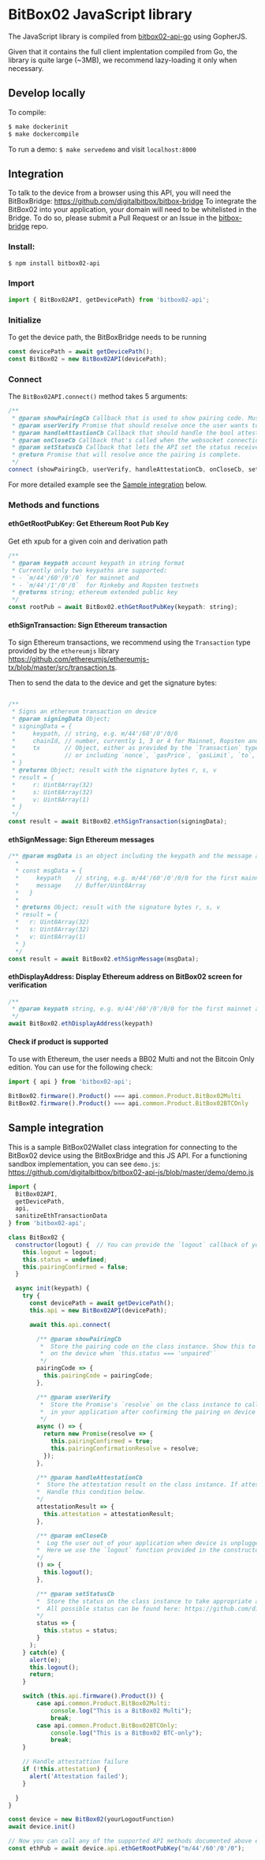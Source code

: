 # BitBox02 JavaScript library

The JavaScript library is compiled from
[bitbox02-api-go](https://github.com/digitalbitbox/bitbox02-api-go) using GopherJS.

Given that it contains the full client implentation compiled from Go, the library is quite large (~3MB), we recommend lazy-loading it only when necessary.

## Develop locally

To compile:

```sh
$ make dockerinit
$ make dockercompile
```

To run a demo: `$ make servedemo` and visit `localhost:8000`

## Integration

To talk to the device from a browser using this API, you will need the BitBoxBridge: https://github.com/digitalbitbox/bitbox-bridge
To integrate the BitBox02 into your application, your domain will need to be whitelisted in the Bridge. To do so, please submit a Pull Request or an Issue in the [bitbox-bridge](https://github.com/digitalbitbox/bitbox-bridge) repo.

### Install:
```sh
$ npm install bitbox02-api
```

### Import
```javascript
import { BitBox02API, getDevicePath} from 'bitbox02-api';
```

### Initialize
To get the device path, the BitBoxBridge needs to be running

```javascript
const devicePath = await getDevicePath();
const BitBox02 = new BitBox02API(devicePath);
```

### Connect
The `BitBox02API.connect()` method takes 5 arguments:
```javascript
/**
 * @param showPairingCb Callback that is used to show pairing code. Must not block.
 * @param userVerify Promise that should resolve once the user wants to continue.
 * @param handleAttastionCb Callback that should handle the bool attestation result. Must not block.
 * @param onCloseCb Callback that's called when the websocket connection is closed.
 * @param setStatusCb Callback that lets the API set the status received from the device.
 * @return Promise that will resolve once the pairing is complete.
 */
connect (showPairingCb, userVerify, handleAttestationCb, onCloseCb, setStatusCb)
```

For more detailed example see the [Sample integration](https://github.com/digitalbitbox/bitbox02-api-js/blob/master/README.md#sample-integration) below.

### Methods and functions

#### ethGetRootPubKey: Get Ethereum Root Pub Key
Get eth xpub for a given coin and derivation path

```javascript
/**
 * @param keypath account keypath in string format
 * Currently only two keypaths are supported:
 * - `m/44'/60'/0'/0` for mainnet and
 * - `m/44'/1'/0'/0`  for Rinkeby and Ropsten testnets
 * @returns string; ethereum extended public key
 */
const rootPub = await BitBox02.ethGetRootPubKey(keypath: string);
```

#### ethSignTransaction: Sign Ethereum transaction
To sign Ethereum transactions, we recommend using the `Transaction` type provided by the `ethereumjs` library https://github.com/ethereumjs/ethereumjs-tx/blob/master/src/transaction.ts.

Then to send the data to the device and get the signature bytes:
```javascript

/**
 * Signs an ethereum transaction on device
 * @param signingData Object;
 * signingData = {
 *     keypath, // string, e.g. m/44'/60'/0'/0/0
 *     chainId, // number, currently 1, 3 or 4 for Mainnet, Ropsten and Rinkeby respectively
 *     tx       // Object, either as provided by the `Transaction` type from `ethereumjs` library
 *              // or including `nonce`, `gasPrice`, `gasLimit`, `to`, `value`, and `data` as byte arrays
 * }
 * @returns Object; result with the signature bytes r, s, v
 * result = {
 *     r: Uint8Array(32)
 *     s: Uint8Array(32)
 *     v: Uint8Array(1)
 * }
 */
const result = await BitBox02.ethSignTransaction(signingData);
```

#### ethSignMessage: Sign Ethereum messages
```javascript
/** @param msgData is an object including the keypath and the message as bytes/Buffer:
  *
  * const msgData = {
  *     keypath    // string, e.g. m/44'/60'/0'/0/0 for the first mainnet account
  *     message    // Buffer/Uint8Array
  *   }
  *
  * @returns Object; result with the signature bytes r, s, v
  * result = {
  *   r: Uint8Array(32)
  *   s: Uint8Array(32)
  *   v: Uint8Array(1)
  * }
  */
const result = await BitBox02.ethSignMessage(msgData);
```

#### ethDisplayAddress: Display Ethereum address on BitBox02 screen for verification
```javascript
/**
 * @param keypath string, e.g. m/44'/60'/0'/0/0 for the first mainnet account
 */
await BitBox02.ethDisplayAddress(keypath)
```

#### Check if product is supported
To use with Ethereum, the user needs a BB02 Multi and not the Bitcoin Only edition. You can use for the following check:
```javascript
import { api } from 'bitbox02-api';

BitBox02.firmware().Product() === api.common.Product.BitBox02Multi
BitBox02.firmware().Product() === api.common.Product.BitBox02BTCOnly
```

## Sample integration
This is a sample BitBox02Wallet class integration for connecting to the BitBox02 device using the BitBoxBridge and this JS API.
For a functioning sandbox implementation, you can see `demo.js`: https://github.com/digitalbitbox/bitbox02-api-js/blob/master/demo/demo.js

```javascript
import {
  BitBox02API,
  getDevicePath,
  api,
  sanitizeEthTransactionData
} from 'bitbox02-api';

class BitBox02 {
  constructor(logout) {  // You can provide the `logout` callback of your application in the constructor
    this.logout = logout;
    this.status = undefined;
    this.pairingConfirmed = false;
  }

  async init(keypath) {
    try {
      const devicePath = await getDevicePath();
      this.api = new BitBox02API(devicePath);

      await this.api.connect(

        /** @param showPairingCb
         *  Store the pairing code on the class instance. Show this to the user to compare with code
         *  on the device when `this.status === 'unpaired'`
         */
        pairingCode => {
          this.pairingCode = pairingCode;
        },

        /** @param userVerify
         *  Store the Promise's `resolve` on the class instance to call when the user clicks the corresponding button
         *  in your application after confirming the pairing on device
         */
        async () => {
          return new Promise(resolve => {
            this.pairingConfirmed = true;
            this.pairingConfirmationResolve = resolve;
          });
        },

        /** @param handleAttestationCb
        *  Store the attestation result on the class instance. If attestation fails, the user might have a fake device.
        *  Handle this condition below.
        */
        attestationResult => {
          this.attestation = attestationResult;
        },

        /** @param onCloseCb
        *  Log the user out of your application when device is unplugged/the websocket closes.
        *  Here we use the `logout` function provided in the constructor as the callback.
        */
        () => {
          this.logout();
        },

        /** @param setStatusCb
        *  Store the status on the class instance to take appropriate actions based on status.
        *  All possible status can be found here: https://github.com/digitalbitbox/bitbox02-api-go/blob/master/api/firmware/status.go
        */
        status => {
          this.status = status;
        }
      );
    } catch(e) {
      alert(e);
      this.logout();
      return;
    }

    switch (this.api.firmware().Product()) {
        case api.common.Product.BitBox02Multi:
            console.log("This is a BitBox02 Multi");
            break;
        case api.common.Product.BitBox02BTCOnly:
            console.log("This is a BitBox02 BTC-only");
            break;
    }

    // Handle attestattion failure
    if (!this.attestation) {
      alert('Attestation failed');
    }

  }
}

const device = new BitBox02(yourLogoutFunction)
await device.init()

// Now you can call any of the supported API methods documented above e.g.:
const ethPub = await device.api.ethGetRootPubKey("m/44'/60'/0'/0");

```
